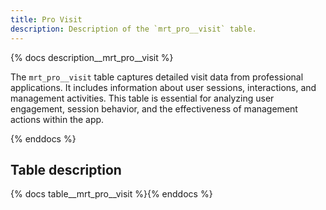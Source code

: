 ```yaml
---
title: Pro Visit
description: Description of the `mrt_pro__visit` table.
---
```


{% docs description__mrt_pro__visit %}

The `mrt_pro__visit` table captures detailed visit data from professional applications. It includes information about user sessions, interactions, and management activities. This table is essential for analyzing user engagement, session behavior, and the effectiveness of management actions within the app.

{% enddocs %}

## Table description

{% docs table__mrt_pro__visit %}{% enddocs %}
